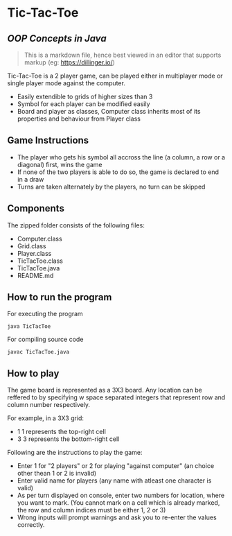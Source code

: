 # Tic-Tac-Toe
## _OOP Concepts in Java_

> This is a markdown file, hence best viewed in an editor that supports markup (eg: https://dillinger.io/)

Tic-Tac-Toe is a 2 player game, can be played either in multiplayer mode or single player mode against the computer.

- Easily extendible to grids of higher sizes than 3
- Symbol for each player can be modified easily
- Board and player as classes, Computer class inherits most of its properties and behaviour from Player class

## Game Instructions

- The player who gets his symbol all accross the line (a column, a row or a diagonal) first, wins the game
- If none of the two players is able to do so, the game is declared to end in a draw
- Turns are taken alternately by the players, no turn can be skipped


## Components

The zipped folder consists of the following files:

- Computer.class
- Grid.class
- Player.class
- TicTacToe.class
- TicTacToe.java
- README.md

## How to run the program

For executing the program

```
java TicTacToe
```

For compiling source code

```
javac TicTacToe.java
```

## How to play

The game board is represented as a 3X3 board. Any location can be reffered to by specifying w space separated integers that represent row and column number respectively.

For example, in a 3X3 grid:
- 1 1 represents the top-right cell
- 3 3 represents the bottom-right cell

Following are the instructions to play the game:
- Enter 1 for "2 players" or 2 for playing "against computer" (an choice other thean 1 or 2 is invalid)
- Enter valid name for players (any name with atleast one character is valid)
- As per turn displayed on console, enter two numbers for location, where you want to mark. (You cannot mark on a cell which is already marked, the row and column indices must be either 1, 2 or 3)
- Wrong inputs will prompt warnings and ask you to re-enter the values correctly.
